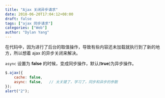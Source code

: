 ```yaml
---
title: "Ajax 关闭异步请求"
date: 2018-06-20T17:04:12+08:00
draft: false
tags: ["ajax 同步请求"]
categories: ["Web"]
author: "Dylan Yang"
---
```


在代码中，因为进行了后台的取值操作，导致有些内容还未加载就执行到了新的地方，所以想着 ajax 的异步关闭来解决。

<!--more-->

`async` 设置为 **false** 的时候，变成同步操作，默认(**true**)为异步操作。

``` js
$.ajax({
    cache: false,
    async: false,   // 太关键了，学习了，同步和异步的参数
});
alert("2");
```